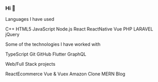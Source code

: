 ### Hi 👋

<!--
**ghulamrasool154/ghulamrasool154** is a ✨ _special_ ✨ repository because its `README.md` (this file) appears on your GitHub profile.

Here are some ideas to get you started:

- 🔭 I’m currently working on **SEOSITESOFT**
- 🌱 I’m currently learning ...MERN Stack Developer 
- 👯 I’m looking to collaborate on ...
- 🤔 I’m looking for help with ...
- 💬 Ask me about ...
- 📫 How to reach me: ...
- 😄 Pronouns: ...
- ⚡ Fun fact: ...
-->

Languages I have used

C++ HTML5 JavaScript Node.js React ReactNative Vue PHP LARAVEL jQuery

Some of the technologies I have worked with

TypeScript Git GitHub Flutter GraphQL

Web/Full Stack projects

ReactEcommerce Vue & Vuex Amazon Clone MERN Blog 
